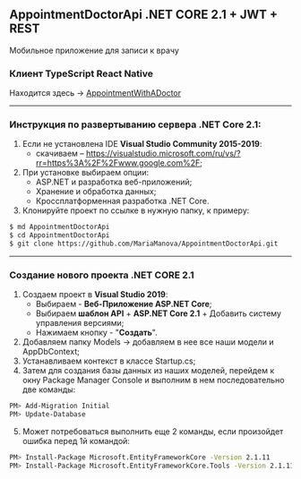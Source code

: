 ## AppointmentDoctorApi .NET CORE 2.1 + JWT + REST   
Мобильное приложение для записи к врачу

### Клиент TypeScript React Native
Находится здесь -> [AppointmentWithADoctor](https://github.com/MariaManova/AppointmentWithADoctor.git)

-----------------------
### Инструкция по развертыванию сервера .NET Core 2.1:
1.  Если не установлена IDE **Visual Studio Community 2015-2019**: 
    * скачиваем – https://visualstudio.microsoft.com/ru/vs/?rr=https%3A%2F%2Fwww.google.com%2F;
2.  При установке выбираем опции: 
    * ASP.NET и разработка веб-приложений;
    * Хранение и обработка данных;
    * Кроссплатформенная разработка .NET Core.
3. Клонируйте проект по ссылке в нужную папку, к примеру: 
```bash
$ md AppointmentDoctorApi
$ cd AppointmentDoctorApi
$ git clone https://github.com/MariaManova/AppointmentDoctorApi.git
```

-----------------------
### Создание нового проекта .NET CORE 2.1
1. Создаем проект в **Visual Studio 2019**: 
    * Выбираем - **Веб-Приложение ASP.NET Core**;
    * Выбираем **шаблон API** + **ASP.NET Core 2.1** + Добавить систему управления версиями; 
    * Нажимаем кнопку - "**Создать**".
2. Добавляем папку Models -> добавляем в нее все наши модели и AppDbContext;
3. Устанавливаем контекст в классе Startup.cs;
4. Затем для создания базы данных из наших моделей, перейдем к окну Package Manager Console и выполним в нем последовательно две команды:
```bash
PM> Add-Migration Initial 
PM> Update-Database
```
5. Может потребоваться выполнить еще 2 команды, если произойдет ошибка перед 1й командой:
```bash
PM> Install-Package Microsoft.EntityFrameworkCore -Version 2.1.11
PM> Install-Package Microsoft.EntityFrameworkCore.Tools -Version 2.1.11
```